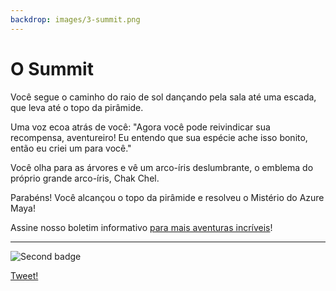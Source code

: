 ```yaml
---
backdrop: images/3-summit.png
---
```


# O Summit

Você segue o caminho do raio de sol dançando pela sala até uma escada, que leva até o topo da pirâmide.

Uma voz ecoa atrás de você: "Agora você pode reivindicar sua recompensa, aventureiro! Eu entendo que sua espécie ache isso bonito, então eu criei um para você."

Você olha para as árvores e vê um arco-íris deslumbrante, o emblema do próprio grande arco-íris, Chak Chel.

Parabéns! Você alcançou o topo da pirâmide e resolveu o Mistério do Azure Maya!

Assine nosso boletim informativo <a href="https://azure.microsoft.com/resources/join-the-azure-developer-community?WT.mc_id=mayamystery-newsletter-jelooper" target = "_blank"> para mais aventuras incríveis</a>!

<hr class="m-5"/>

![Second badge](/images/badge3.png)

[Tweet!](https://twitter.com/intent/tweet?url=https%3A%2F%2Fmicrosoft.com/AzureMayaMystery%2F&text=I%20reached%20the%20summit%20of%20the%20Azure%20Maya%20Mystery%20pyramid!%20%20Discover%20the%20adventure%20at%20https://microsoft.com.AzureMayaMystery%20&hashtags=AzureMayaMystery)
